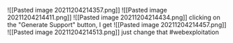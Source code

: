 ![[Pasted image 20211204214357.png]]
![[Pasted image 20211204214411.png]]
![[Pasted image 20211204214434.png]]
clicking on the "Generate Support" button, I get 
![[Pasted image 20211204214457.png]]
![[Pasted image 20211204214513.png]]
just change that
#webexploitation 